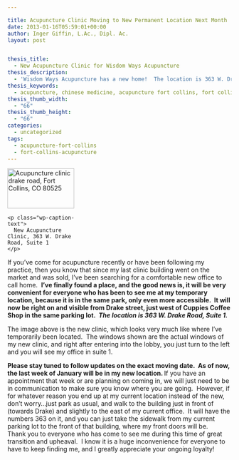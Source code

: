 ```yaml
---

title: Acupuncture Clinic Moving to New Permanent Location Next Month
date: 2013-01-16T05:59:01+00:00
author: Inger Giffin, L.Ac., Dipl. Ac.
layout: post


thesis_title:
  - New Acupuncture Clinic for Wisdom Ways Acupuncture
thesis_description:
  - 'Wisdom Ways Acupuncture has a new home!  The location is 363 W. Drake Road, Suite 1.'
thesis_keywords:
  - acupuncture, chinese medicine, acupuncture fort collins, fort collins acupuncture
thesis_thumb_width:
  - "66"
thesis_thumb_height:
  - "66"
categories:
  - uncategorized
tags:
  - acupuncture-fort-collins
  - fort-collins-acupuncture
---
```

<div>
  <div id="attachment_1380" style="width: 160px" class="wp-caption alignleft">
    <a href="http://www.wisdomwaysacupuncture.com/wp-content/uploads/2013/01/acupuncture-office-suite-1.jpg"><img class="size-thumbnail wp-image-1380" title="acupuncture office suite 1" src="http://www.wisdomwaysacupuncture.com/wp-content/uploads/2013/01/acupuncture-office-suite-1-150x90.jpg" alt="Acupuncture clinic drake road, Fort Collins, CO 80525" width="150" height="90" srcset="http://www.wisdomwaysacupuncture.com/wp-content/uploads/2013/01/acupuncture-office-suite-1-150x90.jpg 150w, http://www.wisdomwaysacupuncture.com/wp-content/uploads/2013/01/acupuncture-office-suite-1-300x180.jpg 300w, http://www.wisdomwaysacupuncture.com/wp-content/uploads/2013/01/acupuncture-office-suite-1.jpg 327w" sizes="(max-width: 150px) 100vw, 150px" /></a>
    
    <p class="wp-caption-text">
      New Acupuncture Clinic, 363 W. Drake Road, Suite 1
    </p>
  </div>
  
  <p>
    If you&#8217;ve come for acupuncture recently or have been following my practice, then you know that since my last clinic building went on the market and was sold, I&#8217;ve been searching for a comfortable new office to call home.  <strong>I&#8217;ve finally found a place, and the good news is, it will be very convenient for everyone who has been to see me at my temporary location, because it is in the same park, only even more accessible.  It will now be right on and visible from Drake street, just west of Cuppies Coffee Shop in the same parking lot.  <em>The location is 363 W. Drake Road, Suite 1.</em></strong>
  </p>
</div>

<div>
  <p>
    The image above is the new clinic, which looks very much like where I&#8217;ve temporarily been located.  The windows shown are the actual windows of my new clinic, and right after entering into the lobby, you just turn to the left and you will see my office in suite 1.
  </p>
</div>

<div>
  <strong>Please stay tuned to follow updates on the exact moving date.  As of now, the last week of January will be in my new location. </strong> If you have an appointment that week or are planning on coming in, we will just need to be in communication to make sure you know where you are going.  However, if for whatever reason you end up at my current location instead of the new, don&#8217;t worry&#8230;just park as usual, and walk to the building just in front of (towards Drake) and slightly to the east of my current office.  It will have the numbers 363 on it, and you can just take the sidewalk from my current parking lot to the front of that building, where my front doors will be.
</div>

<div>
</div>

<div>
  Thank you to everyone who has come to see me during this time of great transition and upheaval.  I know it is a huge inconvenience for everyone to have to keep finding me, and I greatly appreciate your ongoing loyalty!
</div>